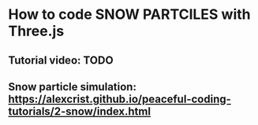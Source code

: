 # How to code SNOW PARTCILES with Three.js

## Tutorial video: TODO

## Snow particle simulation: https://alexcrist.github.io/peaceful-coding-tutorials/2-snow/index.html
